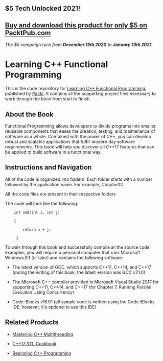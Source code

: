 ## $5 Tech Unlocked 2021!
[Buy and download this product for only $5 on PacktPub.com](https://www.packtpub.com/)
-----
*The $5 campaign         runs from __December 15th 2020__ to __January 13th 2021.__*

# Learning C++ Functional Programming
This is the code repository for [Learning C++ Functional Programming](https://www.packtpub.com/application-development/learning-c-functional-programming?utm_source=github&utm_medium=repository&utm_campaign=9781787281974), published by [Packt](https://www.packtpub.com/?utm_source=github). It contains all the supporting project files necessary to work through the book from start to finish.
## About the Book
Functional Programming allows developers to divide programs into smaller, reusable components that eases the creation, testing, and maintenance of software as a whole. Combined with the power of C++, you can develop robust and scalable applications that fulfill modern day software requirements. This book will help you discover all C++17 features that can be applied to build software in a functional way.


## Instructions and Navigation
All of the code is organized into folders. Each folder starts with a number followed by the application name. For example, Chapter02.

All the code files are present in their respective folders

The code will look like the following:
```
    int add(int i, int j)

    {
   
        return i + j;
   
     }
```

To walk through this book and successfully compile all the source code examples, you will require a personal computer that runs Microsoft Windows 8.1 (or later) and contains the following software:


* The latest version of GCC, which supports C++11, C++14, and C++17 (during the writing of this book, the latest version was GCC v7.1.0)

* The Microsoft C++ compiler provided in Microsoft Visual Studio 2017 for supporting C++11, C++14, and C++17 (for Chapter 7, Running Parallel Execution Using Concurrency)

* Code::Blocks v16.01 (all sample code is written using the Code::Blocks IDE; however, it's optional to use this IDE)

## Related Products
* [Mastering C++ Multithreading](https://www.packtpub.com/application-development/mastering-c-multithreading?utm_source=github&utm_medium=repository&utm_campaign=9781787121706)

* [C++17 STL Cookbook](https://www.packtpub.com/application-development/c17-stl-cookbook?utm_source=github&utm_medium=repository&utm_campaign=9781787120495)

* [Beginning C++ Programming](https://www.packtpub.com/application-development/beginning-c-programming?utm_source=github&utm_medium=repository&utm_campaign=9781787124943)

